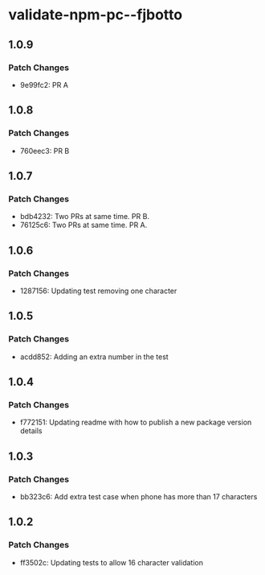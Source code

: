 # validate-npm-pc--fjbotto

## 1.0.9

### Patch Changes

- 9e99fc2: PR A

## 1.0.8

### Patch Changes

- 760eec3: PR B

## 1.0.7

### Patch Changes

- bdb4232: Two PRs at same time. PR B.
- 76125c6: Two PRs at same time. PR A.

## 1.0.6

### Patch Changes

- 1287156: Updating test removing one character

## 1.0.5

### Patch Changes

- acdd852: Adding an extra number in the test

## 1.0.4

### Patch Changes

- f772151: Updating readme with how to publish a new package version details

## 1.0.3

### Patch Changes

- bb323c6: Add extra test case when phone has more than 17 characters

## 1.0.2

### Patch Changes

- ff3502c: Updating tests to allow 16 character validation
